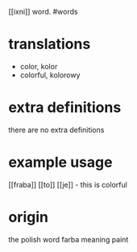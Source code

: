 [[ixni]] word.
#words
# translations
- color, kolor
- colorful, kolorowy
# extra definitions
there are no extra definitions
# example usage
[[fraba]] [[to]] [[je]] - this is colorful
# origin 
the polish word farba meaning paint
